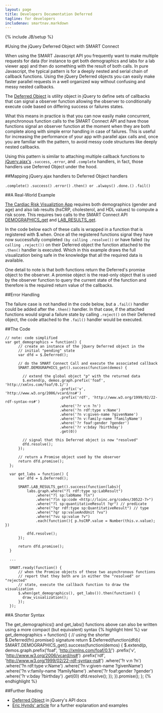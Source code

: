 ```yaml
---
layout: page
title: Developers Documentation Deferred
tagline: for developers
includenav: smartnav.markdown
---
```

{% include JB/setup %}

<div id="toc"> </div>

#Using the jQuery Deferred Object with SMART Connect

When using the SMART Javascript API you frequently want to make multiple requests for data (for instance to get both demographics and labs for a lab viewer app) and then do something with the result of both calls. In pure Javascript, the typical pattern is for a deeply nested and serial chain of callback functions. Using the jQuery Deferred objects you can easily make faster parallel requests in a well organized way without confusing and messy nested callbacks.

The [Deferred Object](http://api.jquery.com/category/deferred-object/) is utility object in jQuery to define sets of callbacks that can signal a observer function allowing the observer to conditionally execute code based on differing success or failures states.

What this means in practice is that you can now easily make concurrent, asynchronous function calls to the SMART Connect API and have those functions signal an observer function at the moment when they are both complete along with simple error handling in case of failures. This is useful for increasing the performance of your app with parallel ajax calls and, once you are familiar with the pattern, to avoid messy code structures like deeply nested callbacks.

Using this pattern is similar to attaching multiple callback functions to [jQuery.ajax's](http://api.jquery.com/jQuery.ajax/) `.success`, `.error`, and `.complete` handlers, in fact, those handlers use Deferred Object under the hood. 

##Mapping jQuery.ajax handlers to Deferred Object handlers 

`.complete()` 	`.success()` 	`.error()`
`.then() or .always()` 	`.done.()` 	`.fail()`

##A Real-World Example 

[The Cardiac Risk Visualiztion App](https://github.com/chb/smart_sample_apps/blob/master/static/framework/cardio_risk_viz/load_data.js) requires both demographics (gender and age) and also lab results (hsCRP, cholesterol, and HDL values) to compute a risk score. This requires two calls to the SMART Connect API [DEMOGRAPHICS_get](http://wiki.chip.org/smart-project/index.php/Developers_Documentation:_SMART_App_Javascript_Libraries#SMART.DEMOGRAPHICS_get) and [LAB_RESULTS_get](http://wiki.chip.org/smart-project/index.php/Developers_Documentation:_SMART_App_Javascript_Libraries#SMART.DEMOGRAPHICS_get).

In the code below each of these calls is wrapped in a function that is registered with $.when. Once all the registered functions signal they have now successfully completed `(by calling .resolve())` or have failed `(by calling .reject())` on their Deferred object the function attached to the `.then()` handler is executed. Which in this example draws the full visualization being safe in the knowledge that all the required data is available.

One detail to note is that both functions return the Deferred's promise object to the observer. A promise object is the read-only object that is used by the observer function to query the current state of the function and therefore is the required return value of the callbacks. 

##Error Handling 

The failure case is not handled in the code below, but a `.fail()` handler could be added after the `.then()` handler. In that case, if the attached functions would signal a failure state by calling `.reject()` on their Deferred object, the code attached to the `.fail()` handler would be executed. 

##The Code 


	// note: code simplified
	var get_demographics = function() {
		  // create an instance of the jQuery Deferred object in the 
		  // initial "pending" state
		  var dfd = $.Deferred();
	
		  // do the SMART Connect Call and execute the associated callback
		  SMART.DEMOGRAPHICS_get().success(function(demos) {
	
			// extend the global object "p" with the returned data
			$.extend(p, demos.graph.prefix('foaf', 'http://xmlns.com/foaf/0.1/')
							 .prefix('v', 'http://www.w3.org/2006/vcard/ns#')
							 .prefix('rdf', 'http://www.w3.org/1999/02/22-rdf-syntax-ns#')
							 .where('?r v:n ?n')
							 .where('?n rdf:type v:Name')
							 .where('?n v:given-name ?givenName')
							 .where('?n v:family-name ?familyName')
							 .where('?r foaf:gender ?gender')
							 .where('?r v:bday ?birthday')
							 .get(0))
	
			// signal that this Deferred object is now "resolved"
			dfd.resolve();
		  });
		
		  // return a Promise object used by the observer 
		  return dfd.promise();
	  };
	
	  var get_labs = function() {
		  var dfd = $.Deferred();
	
		  SMART.LAB_RESULTS_get().success(function(labs){
			  labs.graph.where("?l rdf:type sp:LabResult")
				  .where("?l sp:labName ?ln")
				  .where("?ln sp:code <http://loinc.org/codes/30522-7>")
				  .where("?l sp:quantitativeResult ?qr") // predicate
				  .where("?qr rdf:type sp:QuantitativeResult") // type
				  .where("?qr sp:valueAndUnit ?vu")
				  .where("?vu sp:value ?v")
				  .each(function(){ p.hsCRP.value = Number(this.v.value); })
	
			  dfd.resolve();
		  });
	
		  return dfd.promise();
	  }
	
	  ...
	  
	  SMART.ready(function() {
		  // when the Promise objects of these two asynchronous functions
		  // report that they both are in either the "resolved" or "rejected"
		  // state, execute the callback function to draw the visualization
		  $.when(get_demographics(), get_labs()).then(function() {
			draw_visualization();
		  });
	  });



##A Shorter Syntax 



The get_demographics() and get_labs() functions above can also be written using a more compact (but equivalent) syntax
{% highlight html %}
 var get_demographics = function() {
  // using the shorter $.Deferred(fn).promise() signature
  return $.Deferred(function(dfd){
    SMART.DEMOGRAPHICS_get().success(function(demos) {
    $.extend(p, demos.graph.prefix('foaf', 'http://xmlns.com/foaf/0.1/')
                     .prefix('v', 'http://www.w3.org/2006/vcard/ns#')
                     .prefix('rdf', 'http://www.w3.org/1999/02/22-rdf-syntax-ns#')
                     .where('?r v:n ?n')
                     .where('?n rdf:type v:Name')
                     .where('?n v:given-name ?givenName')
                     .where('?n v:family-name ?familyName')
                     .where('?r foaf:gender ?gender')
                     .where('?r v:bday ?birthday')
                     .get(0))
      dfd.resolve();
    });
  }).promise();
};
{% endhighlight  %}

##Further Reading 

* [Deferred Object](http://api.jquery.com/category/deferred-object/) in jQuery's API docs
* [Eric Hynds' article](http://www.erichynds.com/jquery/using-deferreds-in-jquery/) for a further explanation and examples
